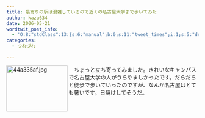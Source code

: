 ```yaml
---
title: 最寄りの駅は混雑しているので近くの名古屋大学まで歩いてみた
author: kazu634
date: 2006-05-21
wordtwit_post_info:
  - 'O:8:"stdClass":13:{s:6:"manual";b:0;s:11:"tweet_times";i:1;s:5:"delay";i:0;s:7:"enabled";i:1;s:10:"separation";s:2:"60";s:7:"version";s:3:"3.7";s:14:"tweet_template";b:0;s:6:"status";i:2;s:6:"result";a:0:{}s:13:"tweet_counter";i:2;s:13:"tweet_log_ids";a:1:{i:0;i:2365;}s:9:"hash_tags";a:0:{}s:8:"accounts";a:1:{i:0;s:7:"kazu634";}}'
categories:
  - つれづれ

---
```

<div class="section">
<p>
<a href="http://image.blog.livedoor.jp/simoom634/imgs/4/4/44a335af.jpg" onclick="__gaTracker('send', 'event', 'outbound-article', 'http://image.blog.livedoor.jp/simoom634/imgs/4/4/44a335af.jpg', '');" target="_blank"><img width="160" align="left" alt="44a335af.jpg" src="http://image.blog.livedoor.jp/simoom634/imgs/4/4/44a335af-s.jpg" height="120" border="0" class="pict" /></a>
</p></p> 
  
<p>
    　ちょっと立ち寄ってみました。きれいなキャンパスで名古屋大学の人がうらやましかったです。だらだらと徒歩で歩いていったのですが、なんか名古屋はとても暑いです。日焼けしてそうだ。
</p>
</div>
